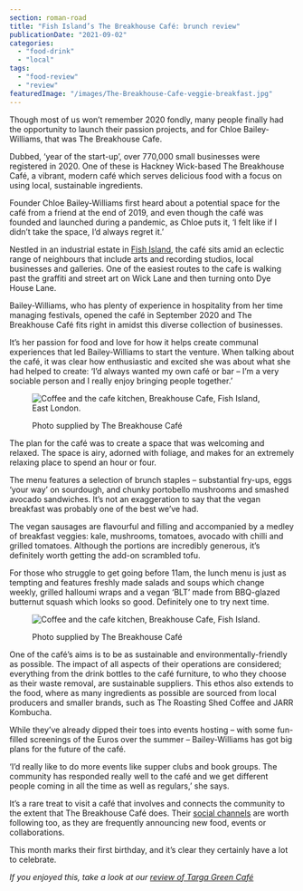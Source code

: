 ```yaml
---
section: roman-road
title: "Fish Island’s The Breakhouse Café: brunch review"
publicationDate: "2021-09-02"
categories: 
  - "food-drink"
  - "local"
tags: 
  - "food-review"
  - "review"
featuredImage: "/images/The-Breakhouse-Cafe-veggie-breakfast.jpg"
---
```


Though most of us won’t remember 2020 fondly, many people finally had the opportunity to launch their passion projects, and for Chloe Bailey-Williams, that was The Breakhouse Cafe.

Dubbed, ‘year of the start-up’, over 770,000 small businesses were registered in 2020. One of these is Hackney Wick-based The Breakhouse Café, a vibrant, modern café which serves delicious food with a focus on using local, sustainable ingredients. 

Founder Chloe Bailey-Williams first heard about a potential space for the café from a friend at the end of 2019, and even though the café was founded and launched during a pandemic, as Chloe puts it, ‘I felt like if I didn’t take the space, I’d always regret it.’

Nestled in an industrial estate in [Fish Island](https://romanroadlondon.com/history-fish-island/), the café sits amid an eclectic range of neighbours that include arts and recording studios, local businesses and galleries. One of the easiest routes to the cafe is walking past the graffiti and street art on Wick Lane and then turning onto Dye House Lane.

Bailey-Williams, who has plenty of experience in hospitality from her time managing festivals, opened the café in September 2020 and The Breakhouse Café fits right in amidst this diverse collection of businesses. 

It’s her passion for food and love for how it helps create communal experiences that led Bailey-Williams to start the venture. When talking about the café, it was clear how enthusiastic and excited she was about what she had helped to create: ‘I’d always wanted my own café or bar – I’m a very sociable person and I really enjoy bringing people together.’

<figure>

![Coffee and the cafe kitchen, Breakhouse Cafe, Fish Island, East London.](/images/The-Breakhouse-Cafe-cafe-1024x683.jpg)

<figcaption>

Photo supplied by The Breakhouse Café

</figcaption>

</figure>

The plan for the café was to create a space that was welcoming and relaxed. The space is airy, adorned with foliage, and makes for an extremely relaxing place to spend an hour or four.

The menu features a selection of brunch staples – substantial fry-ups, eggs ‘your way’ on sourdough, and chunky portobello mushrooms and smashed avocado sandwiches. It’s not an exaggeration to say that the vegan breakfast was probably one of the best we’ve had. 

The vegan sausages are flavourful and filling and accompanied by a medley of breakfast veggies: kale, mushrooms, tomatoes, avocado with chilli and grilled tomatoes. Although the portions are incredibly generous, it’s definitely worth getting the add-on scrambled tofu. 

For those who struggle to get going before 11am, the lunch menu is just as tempting and features freshly made salads and soups which change weekly, grilled halloumi wraps and a vegan ‘BLT’ made from BBQ-glazed butternut squash which looks so good. Definitely one to try next time. 

<figure>

![Coffee and the cafe kitchen, Breakhouse Cafe, Fish Island.](/images/The-Breakhouse-Cafe-interior-1024x683.jpg)

<figcaption>

Photo supplied by The Breakhouse Café

</figcaption>

</figure>

One of the café’s aims is to be as sustainable and environmentally-friendly as possible. The impact of all aspects of their operations are considered; everything from the drink bottles to the café furniture, to who they choose as their waste removal, are sustainable suppliers. This ethos also extends to the food, where as many ingredients as possible are sourced from local producers and smaller brands, such as The Roasting Shed Coffee and JARR Kombucha.

While they’ve already dipped their toes into events hosting – with some fun-filled screenings of the Euros over the summer – Bailey-Williams has got big plans for the future of the café. 

‘I’d really like to do more events like supper clubs and book groups. The community has responded really well to the café and we get different people coming in all the time as well as regulars,’ she says. 

It’s a rare treat to visit a café that involves and connects the community to the extent that The Breakhouse Café does. Their [social channels](https://www.instagram.com/thebreakhousecafe/) are worth following too, as they are frequently announcing new food, events or collaborations. 

This month marks their first birthday, and it’s clear they certainly have a lot to celebrate.

  
_If you enjoyed this, take a look at our_ [_review of Targa Green Café_](https://romanroadlondon.com/targa-green-cafe-vegan-review/)
